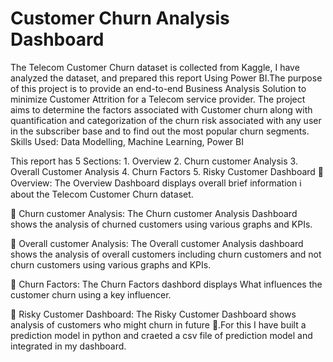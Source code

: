 # Customer Churn Analysis Dashboard

The Telecom Customer Churn dataset is collected from Kaggle, I have analyzed the dataset, and prepared this report Using Power BI.The purpose of this project is to provide an end-to-end Business Analysis Solution to minimize Customer Attrition for a Telecom service provider. 
The project aims to determine the factors associated with Customer churn along with quantification and categorization of the churn risk associated with any user in the subscriber base and to find out the most popular churn segments.  
Skills Used: Data Modelling, Machine Learning, Power BI

This report has 5 Sections:  1. Overview
                             2. Churn customer Analysis
                             3. Overall Customer Analysis
                             4. Churn Factors
                             5. Risky Customer Dashboard
📌 Overview:
The Overview Dashboard displays overall brief information ℹ about the Telecom Customer Churn dataset. 

📌 Churn customer Analysis:
The Churn customer Analysis Dashboard shows the analysis of churned customers using various graphs and KPIs.

📌 Overall customer Analysis:
The Overall customer Analysis dashboard shows the analysis of overall customers including churn customers and not churn customers using various graphs and KPIs.

📌 Churn Factors:
The Churn Factors dashbord displays What influences the customer churn using a key influencer.

📌 Risky Customer Dashboard:
The Risky Customer Dashboard shows analysis of customers who might churn in future 🔮.For this I have built a prediction model in python and craeted a csv file of prediction model and integrated in my dashboard.
